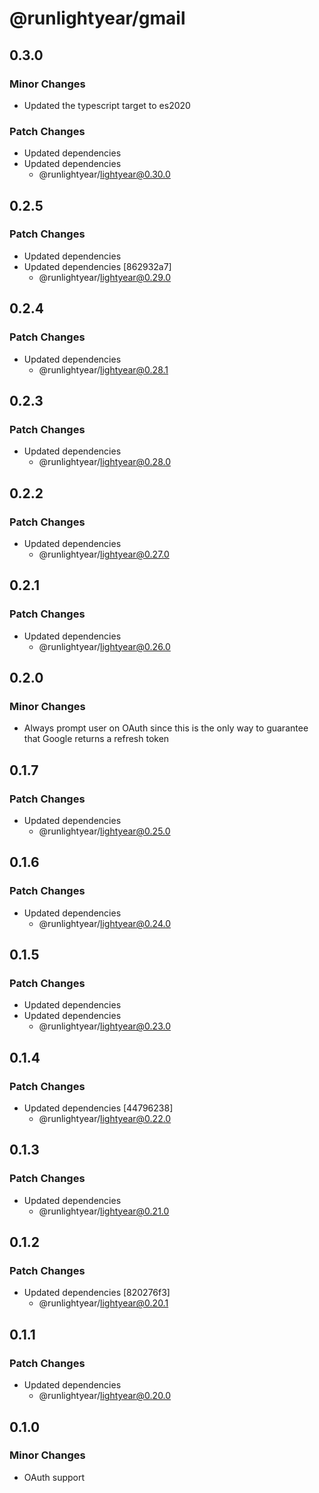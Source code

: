 # @runlightyear/gmail

## 0.3.0

### Minor Changes

- Updated the typescript target to es2020

### Patch Changes

- Updated dependencies
- Updated dependencies
  - @runlightyear/lightyear@0.30.0

## 0.2.5

### Patch Changes

- Updated dependencies
- Updated dependencies [862932a7]
  - @runlightyear/lightyear@0.29.0

## 0.2.4

### Patch Changes

- Updated dependencies
  - @runlightyear/lightyear@0.28.1

## 0.2.3

### Patch Changes

- Updated dependencies
  - @runlightyear/lightyear@0.28.0

## 0.2.2

### Patch Changes

- Updated dependencies
  - @runlightyear/lightyear@0.27.0

## 0.2.1

### Patch Changes

- Updated dependencies
  - @runlightyear/lightyear@0.26.0

## 0.2.0

### Minor Changes

- Always prompt user on OAuth since this is the only way to guarantee that Google returns a refresh token

## 0.1.7

### Patch Changes

- Updated dependencies
  - @runlightyear/lightyear@0.25.0

## 0.1.6

### Patch Changes

- Updated dependencies
  - @runlightyear/lightyear@0.24.0

## 0.1.5

### Patch Changes

- Updated dependencies
- Updated dependencies
  - @runlightyear/lightyear@0.23.0

## 0.1.4

### Patch Changes

- Updated dependencies [44796238]
  - @runlightyear/lightyear@0.22.0

## 0.1.3

### Patch Changes

- Updated dependencies
  - @runlightyear/lightyear@0.21.0

## 0.1.2

### Patch Changes

- Updated dependencies [820276f3]
  - @runlightyear/lightyear@0.20.1

## 0.1.1

### Patch Changes

- Updated dependencies
  - @runlightyear/lightyear@0.20.0

## 0.1.0

### Minor Changes

- OAuth support
